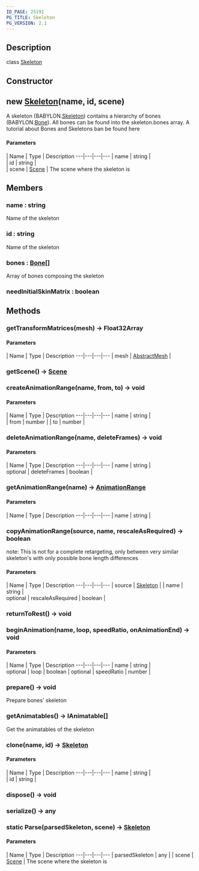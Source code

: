 ```yaml
---
ID_PAGE: 25191
PG_TITLE: Skeleton
PG_VERSION: 2.1
---
```

## Description

class [Skeleton](/classes/2.3/Skeleton)



## Constructor

## new [Skeleton](/classes/2.3/Skeleton)(name, id, scene)

A skeleton (BABYLON.[Skeleton](/classes/2.3/Skeleton)) contains a hierarchy of bones (BABYLON.[Bone](/classes/2.3/Bone)).
All bones can be found into the skeleton.bones array.
A tutorial about Bones and Skeletons ban be found here

#### Parameters
 | Name | Type | Description
---|---|---|---
 | name | string |   
 | id | string |   
 | scene | [Scene](/classes/2.3/Scene) |   The scene where the skeleton is
## Members

### name : string

Name of the skeleton

### id : string

Name of the skeleton

### bones : [Bone](/classes/2.3/Bone)[]

Array of bones composing the skeleton

### needInitialSkinMatrix : boolean



## Methods

### getTransformMatrices(mesh) &rarr; Float32Array



#### Parameters
 | Name | Type | Description
---|---|---|---
 | mesh | [AbstractMesh](/classes/2.3/AbstractMesh) | 

### getScene() &rarr; [Scene](/classes/2.3/Scene)


### createAnimationRange(name, from, to) &rarr; void



#### Parameters
 | Name | Type | Description
---|---|---|---
 | name | string |   
 | from | number | 
 | to | number | 
### deleteAnimationRange(name, deleteFrames) &rarr; void



#### Parameters
 | Name | Type | Description
---|---|---|---
 | name | string |   
optional | deleteFrames | boolean | 
### getAnimationRange(name) &rarr; [AnimationRange](/classes/2.3/AnimationRange)



#### Parameters
 | Name | Type | Description
---|---|---|---
 | name | string |   

### copyAnimationRange(source, name, rescaleAsRequired) &rarr; boolean

note: This is not for a complete retargeting, only between very similar skeleton's with only possible bone length differences

#### Parameters
 | Name | Type | Description
---|---|---|---
 | source | [Skeleton](/classes/2.3/Skeleton) | 
 | name | string |   
optional | rescaleAsRequired | boolean | 
### returnToRest() &rarr; void


### beginAnimation(name, loop, speedRatio, onAnimationEnd) &rarr; void



#### Parameters
 | Name | Type | Description
---|---|---|---
 | name | string |   
optional | loop | boolean | 
optional | speedRatio | number | 
### prepare() &rarr; void

Prepare bones' skeleton
### getAnimatables() &rarr; IAnimatable[]

Get the animatables of the skeleton
### clone(name, id) &rarr; [Skeleton](/classes/2.3/Skeleton)



#### Parameters
 | Name | Type | Description
---|---|---|---
 | name | string |   
 | id | string |   
### dispose() &rarr; void


### serialize() &rarr; any


### static Parse(parsedSkeleton, scene) &rarr; [Skeleton](/classes/2.3/Skeleton)



#### Parameters
 | Name | Type | Description
---|---|---|---
 | parsedSkeleton | any | 
 | scene | [Scene](/classes/2.3/Scene) |   The scene where the skeleton is
